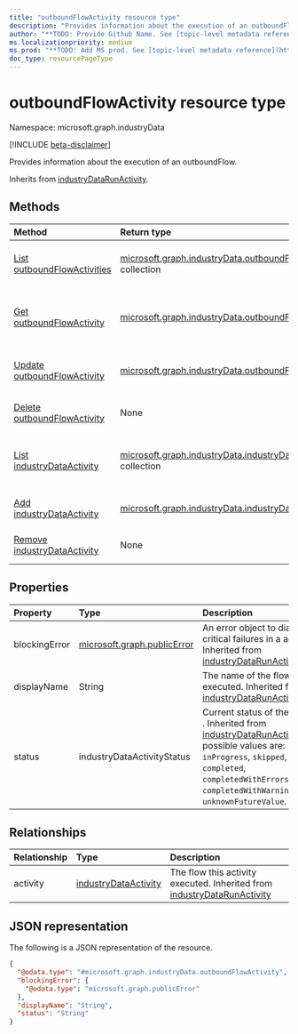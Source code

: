 ```yaml
---
title: "outboundFlowActivity resource type"
description: "Provides information about the execution of an outboundFlow."
author: "**TODO: Provide Github Name. See [topic-level metadata reference](https://aka.ms/msgo?pagePath=API/Document/Guidelines/Metadata)**"
ms.localizationpriority: medium
ms.prod: "**TODO: Add MS prod. See [topic-level metadata reference](https://aka.ms/msgo?pagePath=API/Document/Guidelines/Metadata)**"
doc_type: resourcePageType
---
```


# outboundFlowActivity resource type

Namespace: microsoft.graph.industryData

[!INCLUDE [beta-disclaimer](../../includes/beta-disclaimer.md)]

Provides information about the execution of an outboundFlow.


Inherits from [industryDataRunActivity](../resources/industrydata-industrydatarunactivity.md).

## Methods
|Method|Return type|Description|
|:---|:---|:---|
|[List outboundFlowActivities](../api/industrydata-outboundflowactivity-list.md)|[microsoft.graph.industryData.outboundFlowActivity](../resources/industrydata-outboundflowactivity.md) collection|Get a list of the [outboundFlowActivity](../resources/industrydata-outboundflowactivity.md) objects and their properties.|
|[Get outboundFlowActivity](../api/industrydata-outboundflowactivity-get.md)|[microsoft.graph.industryData.outboundFlowActivity](../resources/industrydata-outboundflowactivity.md)|Read the properties and relationships of an [outboundFlowActivity](../resources/industrydata-outboundflowactivity.md) object.|
|[Update outboundFlowActivity](../api/industrydata-outboundflowactivity-update.md)|[microsoft.graph.industryData.outboundFlowActivity](../resources/industrydata-outboundflowactivity.md)|Update the properties of an [outboundFlowActivity](../resources/industrydata-outboundflowactivity.md) object.|
|[Delete outboundFlowActivity](../api/industrydata-outboundflowactivity-delete.md)|None|Deletes an [outboundFlowActivity](../resources/industrydata-outboundflowactivity.md) object.|
|[List industryDataActivity](../api/industrydata-industrydatarunactivity-list-activity.md)|[microsoft.graph.industryData.industryDataActivity](../resources/industrydata-industrydataactivity.md) collection|Get the industryDataActivity resources from the activity navigation property.|
|[Add industryDataActivity](../api/industrydata-outboundflowactivity-post-activity.md)|[microsoft.graph.industryData.industryDataActivity](../resources/industrydata-industrydataactivity.md)|Add activity by posting to the activity collection.|
|[Remove industryDataActivity](../api/industrydata-outboundflowactivity-delete-activity.md)|None|Remove an [industryDataActivity](../resources/industrydata-industrydataactivity.md) object.|

## Properties
|Property|Type|Description|
|:---|:---|:---|
|blockingError|[microsoft.graph.publicError](../resources/publicerror.md)|An error object to diagnose critical failures in a activity . Inherited from [industryDataRunActivity](../resources/industrydata-industrydatarunactivity.md).|
|displayName|String|The name of the flow being executed. Inherited from [industryDataRunActivity](../resources/industrydata-industrydatarunactivity.md).|
|status|industryDataActivityStatus|Current status of the activity . Inherited from [industryDataRunActivity](../resources/industrydata-industrydatarunactivity.md).The possible values are: `inProgress`, `skipped`, `failed`, `completed`, `completedWithErrors`, `completedWithWarnings`, `unknownFutureValue`.|

## Relationships
|Relationship|Type|Description|
|:---|:---|:---|
|activity|[industryDataActivity](../resources/industrydata-industrydataactivity.md)|The flow this activity executed. Inherited from [industryDataRunActivity](../resources/industrydata-industrydatarunactivity.md)|

## JSON representation
The following is a JSON representation of the resource.
<!-- {
  "blockType": "resource",
  "keyProperty": "id",
  "@odata.type": "microsoft.graph.industryData.outboundFlowActivity",
  "baseType": "microsoft.graph.industryData.industryDataRunActivity",
  "openType": false
}
-->
``` json
{
  "@odata.type": "#microsoft.graph.industryData.outboundFlowActivity",
  "blockingError": {
    "@odata.type": "microsoft.graph.publicError"
  },
  "displayName": "String",
  "status": "String"
}
```

